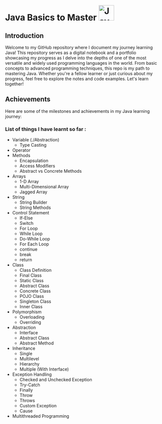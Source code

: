 <h1>  Java Basics to Master
  <img src="https://1000logos.net/wp-content/uploads/2020/09/Java-Logo.png" alt="Java Logo" style="width:50px"> 
</h1>

## Introduction
Welcome to my GitHub repository where I document my journey learning Java! This repository serves as a digital notebook and a portfolio showcasing my progress as I delve into the depths of one of the most versatile and widely used programming languages in the world. From basic concepts to advanced programming techniques, this repo is my path to mastering Java. Whether you're a fellow learner or just curious about my progress, feel free to explore the notes and code examples. Let's learn together!

## Achievements
Here are some of the milestones and achievements in my Java learning journey:

### List of things I have learnt so far :
- Variable (./Abstraction)
  - Type Casting
- Operator
- Methods
  - Encapsulation 
  - Access Modifiers
  - Abstract vs Concrete Methods
- Arrays 
  - 1-D Array
  - Multi-Dimensional Array
  - Jagged Array
- String
  - String Builder
  - String Methods
- Control Statement 
  - If-Else
  - Switch
  - For Loop
  - While Loop
  - Do-While Loop
  - For Each Loop
  - continue
  - break
  - return
- Class
  - Class Definition 
  - Final Class
  - Static Class
  - Abstract Class
  - Concrete Class
  - POJO Class
  - Singleton Class
  - Inner Class
- Polymorphism 
  - Overloading
  - Overriding 
- Abstraction
  - Interface
  - Abstract Class
  - Abstract Method
- Inheritance
  - Single
  - Multilevel
  - Hierarchy 
  - Multiple (With Interface)
- Exception Handling
  - Checked and Unchecked Exception 
  - Try-Catch
  - Finally
  - Throw
  - Throws
  - Custom Exception
  - Cause
- Multithreaded Programming
